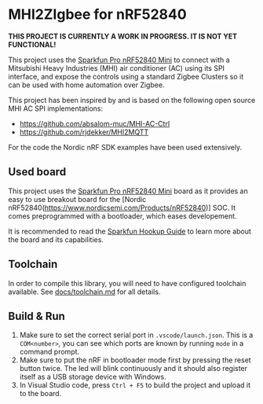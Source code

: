 # MHI2ZIgbee for nRF52840

**THIS PROJECT IS CURRENTLY A WORK IN PROGRESS. IT IS NOT YET FUNCTIONAL!**

This project uses the [Sparkfun Pro nRF52840 Mini](https://www.sparkfun.com/products/15025) to connect with a Mitsubishi Heavy Industries (MHI) air conditioner (AC) using its SPI interface, and expose the controls using a standard Zigbee Clusters so it can be used with home automation over Zigbee.

This project has been inspired by and is based on the following open source MHI AC SPI implementations:
 - https://github.com/absalom-muc/MHI-AC-Ctrl
 - https://github.com/rjdekker/MHI2MQTT

For the code the Nordic nRF SDK examples have been used extensively.

## Used board

This project uses the [Sparkfun Pro nRF52840 Mini](https://www.sparkfun.com/products/15025) board as it provides an easy to use breakout board for the [Nordic nRF52840(https://www.nordicsemi.com/Products/nRF52840)] SOC. It comes preprogrammed with a bootloader, which eases developement.

It is recommended to read the [Sparkfun Hookup Guide](https://learn.sparkfun.com/tutorials/sparkfun-pro-nrf52840-mini-hookup-guide) to learn more about the board and its capabilities.

## Toolchain

In order to compile this library, you will need to have configured toolchain available. See [docs/toolchain.md](tree/main/docs/toolchain.md) for all details.

## Build & Run

1. Make sure to set the correct serial port in `.vscode/launch.json`. This is a `COM<number>`, you can see which ports are known by running `mode` in a command prompt.
1. Make sure to put the nRF in bootloader mode first by pressing the reset button twice. The led will blink continuously and it should also register itself as a USB storage device with Windows.
1. In Visual Studio code, press `Ctrl + F5` to build the project and upload it to the board.
